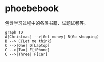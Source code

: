 # phoebebook

包含学习过程中的各类书籍、试题试卷等。


```
graph TD 
A[Christmas] -->|Get money| B(Go shopping)
B --> C{Let me think} 
C -->|One| D[Laptop] 
C -->|Two| E[iPhone] 
C -->|Three| F[Car]
```




